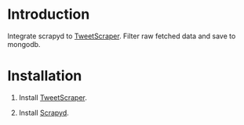 # Introduction #
Integrate scrapyd to [TweetScraper](https://github.com/jonbakerfish/TweetScraper).
Filter raw fetched data and save to mongodb. 

# Installation #
1. Install [TweetScraper](https://github.com/jonbakerfish/TweetScraper).

2. Install [Scrapyd](https://scrapyd.readthedocs.io/en/stable/install.html).
